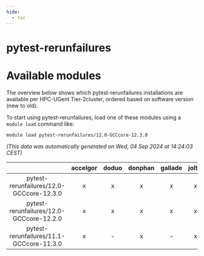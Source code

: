 ```yaml
---
hide:
  - toc
---
```


pytest-rerunfailures
====================

# Available modules


The overview below shows which pytest-rerunfailures installations are available per HPC-UGent Tier-2cluster, ordered based on software version (new to old).

To start using pytest-rerunfailures, load one of these modules using a `module load` command like:

```shell
module load pytest-rerunfailures/12.0-GCCcore-12.3.0
```

*(This data was automatically generated on Wed, 04 Sep 2024 at 14:24:03 CEST)*  

| |accelgor|doduo|donphan|gallade|joltik|shinx|skitty|
| :---: | :---: | :---: | :---: | :---: | :---: | :---: | :---: |
|pytest-rerunfailures/12.0-GCCcore-12.3.0|x|x|x|x|x|x|x|
|pytest-rerunfailures/12.0-GCCcore-12.2.0|x|x|x|x|x|-|x|
|pytest-rerunfailures/11.1-GCCcore-11.3.0|x|-|x|-|x|-|-|
